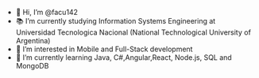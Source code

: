 - 👋 Hi, I’m @facu142
- 📚 I’m currently studying Information Systems Engineering at Universidad Tecnologica Nacional (National Technological University of Argentina)
- 👀 I’m interested in Mobile and Full-Stack development
- 🌱 I’m currently learning Java, C#,Angular,React, Node.js, SQL and MongoDB


<!---
facu142/facu142
--->
